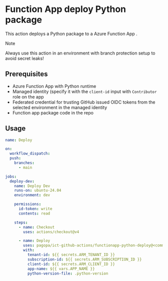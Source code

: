 # Function App deploy Python package

This action deploys a Python package to a Azure Function App .
    
> [!NOTE]
> Always use this action in an environment with branch
> protection setup to avoid secret leaks!

## Prerequisites

- Azure Function App with Python runtime
- Managed identity (specify it with the `client-id` input with `Contributor` role on the app
- Federated credential for trusting GitHub issued OIDC tokens from the selected environment in the managed identity
- Function app package code in the repo

## Usage

```yml
name: Deploy

on:
  workflow_dispatch:
  push:
    branches:
      - main

jobs:
  deploy-dev:
    name: Deploy Dev
    runs-on: ubuntu-24.04
    environment: dev

    permissions:
      id-token: write
      contents: read

    steps:
      - name: Checkout
        uses: actions/checkout@v4

      - name: Deploy
        uses: pagopa/ict-github-actions/functionapp-python-deploy@<commitsha>
        with:
          tenant-id: ${{ secrets.ARM_TENANT_ID }}
          subscription-id: ${{ secrets.ARM_SUBSCRIPTION_ID }}
          client-id: ${{ secrets.ARM_CLIENT_ID }}
          app-name: ${{ vars.APP_NAME }}
          python-version-file: .python-version
```
